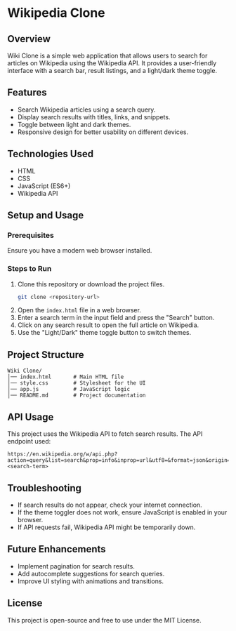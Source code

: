 # Wikipedia Clone

## Overview
Wiki Clone is a simple web application that allows users to search for articles on Wikipedia using the Wikipedia API. It provides a user-friendly interface with a search bar, result listings, and a light/dark theme toggle.

## Features
- Search Wikipedia articles using a search query.
- Display search results with titles, links, and snippets.
- Toggle between light and dark themes.
- Responsive design for better usability on different devices.

## Technologies Used
- HTML
- CSS
- JavaScript (ES6+)
- Wikipedia API

## Setup and Usage

### Prerequisites
Ensure you have a modern web browser installed.

### Steps to Run
1. Clone this repository or download the project files.
   ```bash
   git clone <repository-url>
   ```
2. Open the `index.html` file in a web browser.
3. Enter a search term in the input field and press the "Search" button.
4. Click on any search result to open the full article on Wikipedia.
5. Use the "Light/Dark" theme toggle button to switch themes.

## Project Structure
```
Wiki Clone/
│── index.html       # Main HTML file
│── style.css        # Stylesheet for the UI
│── app.js           # JavaScript logic
│── README.md        # Project documentation
```

## API Usage
This project uses the Wikipedia API to fetch search results. The API endpoint used:
```
https://en.wikipedia.org/w/api.php?action=query&list=search&prop=info&inprop=url&utf8=&format=json&origin=*&srlimit=10&srsearch=<search-term>
```

## Troubleshooting
- If search results do not appear, check your internet connection.
- If the theme toggler does not work, ensure JavaScript is enabled in your browser.
- If API requests fail, Wikipedia API might be temporarily down.

## Future Enhancements
- Implement pagination for search results.
- Add autocomplete suggestions for search queries.
- Improve UI styling with animations and transitions.

## License
This project is open-source and free to use under the MIT License.
